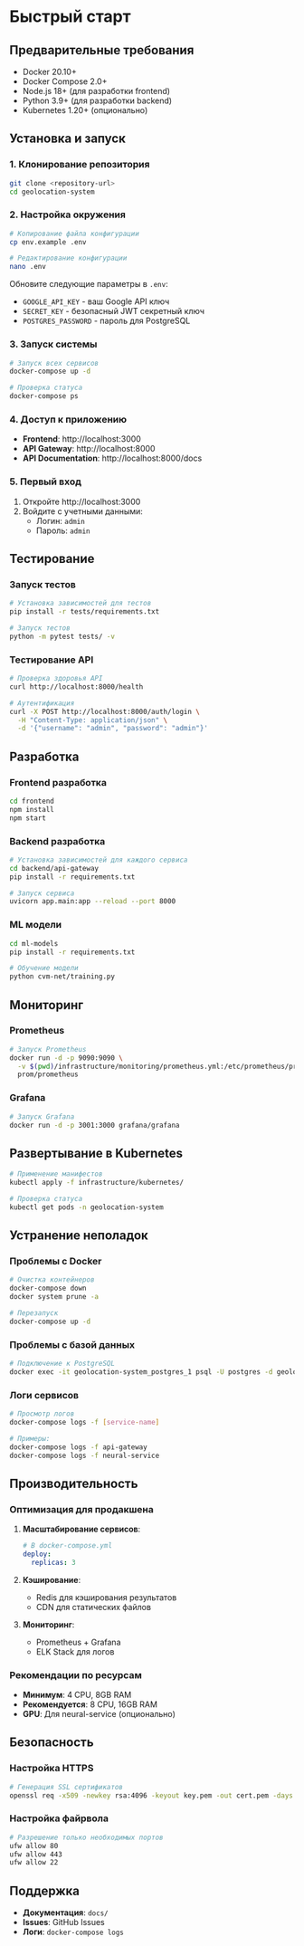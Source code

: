 # Быстрый старт

## Предварительные требования

- Docker 20.10+
- Docker Compose 2.0+
- Node.js 18+ (для разработки frontend)
- Python 3.9+ (для разработки backend)
- Kubernetes 1.20+ (опционально)

## Установка и запуск

### 1. Клонирование репозитория

```bash
git clone <repository-url>
cd geolocation-system
```

### 2. Настройка окружения

```bash
# Копирование файла конфигурации
cp env.example .env

# Редактирование конфигурации
nano .env
```

Обновите следующие параметры в `.env`:
- `GOOGLE_API_KEY` - ваш Google API ключ
- `SECRET_KEY` - безопасный JWT секретный ключ
- `POSTGRES_PASSWORD` - пароль для PostgreSQL

### 3. Запуск системы

```bash
# Запуск всех сервисов
docker-compose up -d

# Проверка статуса
docker-compose ps
```

### 4. Доступ к приложению

- **Frontend**: http://localhost:3000
- **API Gateway**: http://localhost:8000
- **API Documentation**: http://localhost:8000/docs

### 5. Первый вход

1. Откройте http://localhost:3000
2. Войдите с учетными данными:
   - Логин: `admin`
   - Пароль: `admin`

## Тестирование

### Запуск тестов

```bash
# Установка зависимостей для тестов
pip install -r tests/requirements.txt

# Запуск тестов
python -m pytest tests/ -v
```

### Тестирование API

```bash
# Проверка здоровья API
curl http://localhost:8000/health

# Аутентификация
curl -X POST http://localhost:8000/auth/login \
  -H "Content-Type: application/json" \
  -d '{"username": "admin", "password": "admin"}'
```

## Разработка

### Frontend разработка

```bash
cd frontend
npm install
npm start
```

### Backend разработка

```bash
# Установка зависимостей для каждого сервиса
cd backend/api-gateway
pip install -r requirements.txt

# Запуск сервиса
uvicorn app.main:app --reload --port 8000
```

### ML модели

```bash
cd ml-models
pip install -r requirements.txt

# Обучение модели
python cvm-net/training.py
```

## Мониторинг

### Prometheus

```bash
# Запуск Prometheus
docker run -d -p 9090:9090 \
  -v $(pwd)/infrastructure/monitoring/prometheus.yml:/etc/prometheus/prometheus.yml \
  prom/prometheus
```

### Grafana

```bash
# Запуск Grafana
docker run -d -p 3001:3000 grafana/grafana
```

## Развертывание в Kubernetes

```bash
# Применение манифестов
kubectl apply -f infrastructure/kubernetes/

# Проверка статуса
kubectl get pods -n geolocation-system
```

## Устранение неполадок

### Проблемы с Docker

```bash
# Очистка контейнеров
docker-compose down
docker system prune -a

# Перезапуск
docker-compose up -d
```

### Проблемы с базой данных

```bash
# Подключение к PostgreSQL
docker exec -it geolocation-system_postgres_1 psql -U postgres -d geolocation_db
```

### Логи сервисов

```bash
# Просмотр логов
docker-compose logs -f [service-name]

# Примеры:
docker-compose logs -f api-gateway
docker-compose logs -f neural-service
```

## Производительность

### Оптимизация для продакшена

1. **Масштабирование сервисов**:
   ```yaml
   # В docker-compose.yml
   deploy:
     replicas: 3
   ```

2. **Кэширование**:
   - Redis для кэширования результатов
   - CDN для статических файлов

3. **Мониторинг**:
   - Prometheus + Grafana
   - ELK Stack для логов

### Рекомендации по ресурсам

- **Минимум**: 4 CPU, 8GB RAM
- **Рекомендуется**: 8 CPU, 16GB RAM
- **GPU**: Для neural-service (опционально)

## Безопасность

### Настройка HTTPS

```bash
# Генерация SSL сертификатов
openssl req -x509 -newkey rsa:4096 -keyout key.pem -out cert.pem -days 365 -nodes
```

### Настройка файрвола

```bash
# Разрешение только необходимых портов
ufw allow 80
ufw allow 443
ufw allow 22
```

## Поддержка

- **Документация**: `docs/`
- **Issues**: GitHub Issues
- **Логи**: `docker-compose logs`
